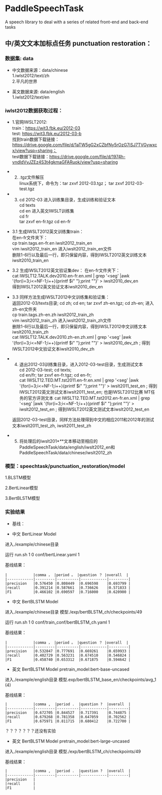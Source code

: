 # PaddleSpeechTask
A speech library to deal with a series of related front-end and back-end tasks  


## 中/英文文本加标点任务 punctuation restoration：

### 数据集: data
- 中文数据来源：data/chinese  
1.iwlst2012/text/zh  
2.平凡的世界

-  英文数据来源: data/english  
1.iwlst2012/text/en

### iwlst2012数据获取过程：
- 1.官网IWSLT2012:  
  train：https://wit3.fbk.eu/2012-03  
  test: https://wit3.fbk.eu/2012-03-b  
  找到train数据下载链接：https://drive.google.com/file/d/1aTW5gG2xCZbfNy5rOzG7iSJ7TVGywxcx/view?usp=sharing；  
  test数据下载链接：https://drive.google.com/file/d/1974h-vndIdVvJZEz4S3t4gkmaGFARuok/view?usp=sharing

- 2. .tgz文件解压  
  linux系统下，命令为：tar zxvf 2012-03.tgz； tar zxvf 2012-03-test.tgz

- 3. cd 2012-03 进入训练集目录，生成训练和验证文本    
  cd texts   
  cd en 进入英文IWSLT训练集  
  cd fr  
  tar zxvf en-fr.tgz
  cd en-fr
  
- 3.1 生成IWSLT2012英文训练集train：  
  在en-fr文件夹下：  
  cp train.tags.en-fr.en iwslt2012_train_en  
  vim iwslt2012_train_en 进入iwslt2012_train_en文件  
  删除1-6行以及最后一行，即只保留<transcript>内容，得到IWSLT2012英文训练文本iwslt2010_train_en  

- 3.2 生成IWSLT2012英文验证集dev： 
  在en-fr文件夹下：   
  cat IWSLT12.TALK.dev2010.en-fr.en.xml | grep '<seg' |awk '{for(i=3;i<=NF-1;i++){printf $i" "};print ""}' > iwslt2010_dev_en  
  得到IWSLT2012英文验证文本iwslt2010_dev_en  

- 3.3 同样方法生成IWSLT2012中文训练集和验证集：  
  返回2012-03/texts目录; cd zh; cd en; tar zxvf zh-en.tgz; cd zh-en; 进入zh-en文件夹  
  cp train.tags.zh-en.zh iwslt2012_train_zh  
  vim iwslt2012_train_zh 进入iwslt2012_train_zh文件  
  删除1-6行以及最后一行，即只保留<transcript>内容，得到IWSLT2012中文训练文本iwslt2010_train_zh  
  cat IWSLT12.TALK.dev2010.zh-en.zh.xml | grep '<seg' |awk '{for(i=3;i<=NF-1;i++){printf $i" "};print ""}' > iwslt2010_dev_zh ; 得到IWSLT2012中文验证文本iwslt2010_dev_zh  

- 4. 退出2012-03训练集目录，进入2012-03-test目录，生成测试文本  
  cd 2012-03-test;  cd texts;  
  cd en/fr; tar zxvf en-fr.tgz; cd en-fr;  
  cat IWSLT12.TED.MT.tst2011.en-fr.en.xml | grep '<seg' |awk '{for(i=3;i<=NF-1;i++){printf $i" "};print ""}' > iwslt2011_test_en ; 得到IWSLT2012英文测试文本iwslt2011_test_en; 也是IWSLT2012比赛 MT任务的官方评测文本 
  cat IWSLT12.TED.MT.tst2012.en-fr.en.xml | grep '<seg' |awk '{for(i=3;i<=NF-1;i++){printf $i" "};print ""}' > iwslt2012_test_en ; 得到IWSLT2012英文测试文本iwslt2012_test_en

  返回2012-03-test目录，同样方法处理得到中文的相应2011和2012年的测试文本iwslt2011_test_zh, iwslt2011_test_zh

- 5. 将处理后的iwslt201*_*_*文本移动至相应的PaddleSpeechTask/data/english/iwslt2012_en和PaddleSpeechTask/data/chinese/iwslt2012_zh
  

### 模型：speechtask/punctuation_restoration/model
1.BLSTM模型

2.BertLinear模型

3.BertBLSTM模型

### 实验结果
* 基线：
- 中文 BertLinear Model
  
进入./example/chinese目录 

运行 run.sh 1 0 conf/bertLinear.yaml 1

基线结果：

    |            |comma ， |period 。 |question ？ |overall  |
    |------------|---------|----------|------------|---------|
    |precision   |0.576450 |0.808449  |0.696598    |0.693799 |
    |recall      |0.391214 |0.587661  |0.736626    |0.571833 |
    |F1          |0.466102 |0.690597  |0.716000    |0.620900 |

- 中文 BertBLSTM Model
  
进入./example/chinese目录 模型./exp/bertBLSTM_ch/checkpoints/49

运行 run.sh 1 0 conf/train_conf/bertBLSTM_ch.yaml 1

基线结果：

    |            |comma ， |period 。 |question ？ |overall  |
    |------------|---------|----------|------------|---------|
    |precision   |0.532847 |0.777691  |0.669261    |0.659933 |
    |recall      |0.402729 |0.563231  |0.674510    |0.546824 |
    |F1          |0.458740 |0.653312  |0.671875    |0.594642 |


- 英文 BertBLSTM Model  pretrain_model:bert-base-uncased
  
进入./example/english目录 模型.exp/bertBLSTM_base_en/checkpoints/avg_1  (4)

基线结果：

    |            |comma ,  |period .  |question ?  |overall  |
    |------------|---------|----------|------------|---------|
    |precision   |0.672705 |0.844527  |0.717391    |0.744875 |
    |recall      |0.679268 |0.781358  |0.647059    |0.702562 |
    |F1          |0.675971 |0.811715  |0.680412    |0.722700 |


？？？？？？？还没有实验
- 英文 BertBLSTM Model  pretrain_model:bert-large-uncased
  
进入./example/english目录 模型./exp/bertBLSTM_ch/checkpoints/49

基线结果：

    |            |comma ,  |period .  |question ?  |overall  |
    |------------|---------|----------|------------|---------|
    |precision   |
    |recall      |
    |F1          |

